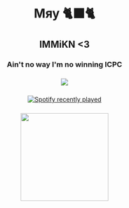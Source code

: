 <h1 align="center">Мяу 🐈‍⬛🐈</h1>

###

<h2 align="center">IMMiKN <3</h2>

###

<h3 align="center">Ain't no way I'm no winning ICPC</h3>

###

<div align="center">
  <img src="https://visitor-badge.laobi.icu/badge?page_id=TRCMKR.TRCMKR&left_color=black&right_color=black&left_text=cats"  />
</div>

###

<div align="center">
  <a href="https://open.spotify.com/user/9oskli91lx5qpqysplfr32fn6">
    <img src="https://spotify-recently-played-readme.vercel.app/api?user=9oskli91lx5qpqysplfr32fn6&count=5&width=300&unique=true" alt="Spotify recently played"  />
    
  </a>
</div>

###

<div align="center">
  <img height="200" src="https://media.giphy.com/media/IQebREsGFRXmo/giphy.gif"  />
</div>

###

<!--
**TRCMKR/TRCMKR** is a ✨ _special_ ✨ repository because its `README.md` (this file) appears on your GitHub profile.

Here are some ideas to get you started:

- 🔭 I’m currently working on ...
- 🌱 I’m currently learning ...
- 👯 I’m looking to collaborate on ...
- 🤔 I’m looking for help with ...
- 💬 Ask me about ...
- 📫 How to reach me: ...
- 😄 Pronouns: ...
- ⚡ Fun fact: ...
-->

